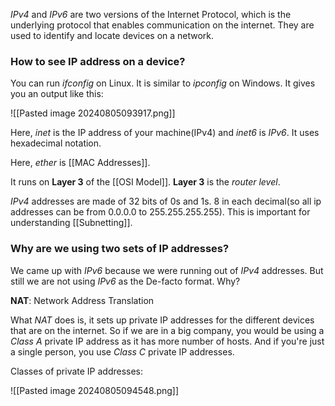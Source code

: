 *IPv4* and *IPv6* are two versions of the Internet Protocol, which is the underlying protocol that enables communication on the internet. They are used to identify and locate devices on a network.

### How to see IP address on a device?

You can run *ifconfig* on Linux. It is similar to *ipconfig* on Windows. It gives you an output like this:

![[Pasted image 20240805093917.png]]

Here, *inet* is the IP address of your machine(IPv4) and *inet6* is *IPv6*. It uses hexadecimal notation.

Here, *ether* is [[MAC Addresses]].

It runs on **Layer 3** of the [[OSI Model]]. **Layer 3** is the *router level*.

*IPv4* addresses are made of 32 bits of 0s and 1s. 8 in each decimal(so all ip addresses can be from 0.0.0.0 to 255.255.255.255). This is important for understanding [[Subnetting]].

### Why are we using two sets of IP addresses?

We came up with *IPv6* because we were running out of *IPv4* addresses. But still we are not using *IPv6* as the De-facto format. Why?

**NAT**: Network Address Translation

What *NAT* does is, it sets up private IP addresses for the different devices that are on the internet. So if we are in a big company, you would be using a *Class A* private IP address as it has more number of hosts. And if you're just a single person, you use *Class C* private IP addresses. 

Classes of private IP addresses:

![[Pasted image 20240805094548.png]]


